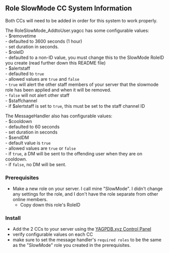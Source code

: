 
## Role SlowMode CC System Information  

Both CCs will need to be added in order for this system to work properly.  

The RoleSlowMode_AddtoUser.yagcc has some configurable values:  
    - $removetime  
        - defaulted to 3600 seconds (1 hour)  
        - set duration in seconds.  
    - $roleID  
        - defaulted to a non-ID value, you must change this to the SlowMode RoleID you create (read further down this README file)  
    - $alertstaff  
        - defaulted to `true`  
        - allowed values are `true` and `false`  
            - `true` will alert the other staff members of your server that the slowmode role has been applied and when it will be removed.  
            - `false` will not alert other staff  
    - $staffchannel  
        - if $alertstaff is set to `true`, this must be set to the staff channel ID  

The MessageHandler also has configurable values:  
    - $cooldown  
        - defaulted to 60 seconds  
        - set duration in seconds  
    - $sendDM  
        - default value is `true`  
        - allowed values are `true` or `false`  
            - if `true`, a DM will be sent to the offending user when they are on cooldown.  
            - if `false`, no DM will be sent.  

### Prerequisites  

- Make a new role on your server. I call mine "SlowMode". I didn't change any settings for the role, and I don't have the role separate from other online members.  
    - Copy down this role's RoleID  

### Install  

- Add the 2 CCs to your server using the [YAGPDB.xyz Control Panel](https://yagpdb.xyz/manage)  
- verify configurable values on each CC  
- make sure to set the message handler's `required roles` to be the same as the "SlowMode" role you created in the prerequisites.  